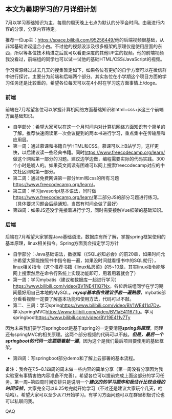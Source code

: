 ## 本文为暑期学习的7月详细计划

7月以学习基础知识为主，每周的周天晚上七点为默认的分享会时间。由我进行内容的分享，分享内容待定。

推荐一位up主：<https://space.bilibili.com/95256449/>他的后端视频很基础，从非常基础讲起适合小白。不过他的视频没涉及很多框架的原理仅是使用层面的东西，所以等各位技术精进之后就可以看更深度的其他UP主的视频。他的前端视频我没看过，前端组的同学也可以试一试他的基础HTML/CSS/JavaScript的视频。

学习资源经过过去几天的搜集暂定如下，如果各位有更好的自学方案可以在微信群中进行探讨。主要分为前端和后端两个部分。其实各位在小学期这个项目方面的学习任务还是比较重的，希望各位每天可以花4小时在学习这方面事情上/doge。

### 前端
前端在7月希望各位可以掌握计算机网络方面基础知识和html+css+js这三个前端方面基础知识。
* 自学部分：希望大家可以在这一个月时间内对计算机网络方面知识有个简单的了解。推荐快速阅读第一次会议提到的两本书进行学习，重点集中在传输层和应用层。
* 第一周：通过慕课和书籍自学HTML和CSS。慕课可以上B站学习，这样更快，以后建议读一些经典书籍。同时<https://www.freecodecamp.org/learn/>做这个网站第一部分的习题。建议边学边做，编程需要实际的代码实践。300个小时是唬人的。如果英文阅读有困难可以网上搜索freecodecamp对应的中文社区网站第一部分。
* 第二周：通过免费网课第一部分html和css的所有习题<https://www.freecodecamp.org/learn/>。
* 第三周：学习javascript基本语法，同时做<https://www.freecodecamp.org/learn/>第二部分JS的部分习题进行练习。（具体要求习题会后续通知，当然有时间全做了最好）
* 第四周：如果JS还没学完接着进行学习，同时需要接触Vue框架的基础知识。
### 后端
后端在7月希望大家掌握Java基础语法，数据库有所了解，掌握spring框架使用的基本原理，linux相关指令。Spring方面我会指定学习方针
* 自学部分：Java基础语法，数据库（《SQL必知必会》的前20章，如果时间允许希望大家能按照书中指令敲一遍，如果没时间就看懂书中的SQL就行），linux相关指令（这个推荐书籍《linux私房菜》的5~10章，其实linux指令能够网上搜索然后在命令行系统上实现功能即可，用着用着就会了）
* 第一周：学习mybatis（建议和数据库一起进行学习）<https://www.bilibili.com/video/BV1NE411Q7Nx>。各位后端组同学在学习期间最好用自己本地的MySQL。***mysql基本指令建议手敲一遍熟悉***，mybatis部分看看视频一定要了解基本功能和使用方法，代码可以不敲。
* 第二、三周：学习spring<https://www.bilibili.com/video/BV1WE411d7Dv>。学习springMVC<https://www.bilibili.com/video/BV1aE41167Tu>。学习springboot<https://www.bilibili.com/video/BV19E411v7Ty>

因为未来我们要学习springboot是基于spring的一定要清楚***spring的原理***，同理还有springMVC的相关原理。这两个部分视频的代码可以不敲。***但是，最后一个springboot的代码一定要跟着敲一遍***，因为这个是我们最后项目要使用的基础框架。
* 第四周：写springboot部分demo和了解上云部署的基本流程。

备注：我会在7.5~8.1四周的周末做一些内容的简单分享（第一周没有分享因为我实验室有事情害怕内容准备不完善）。希望各位可以提前完成上面这部分的学习任务。第一周~第四周时间安排只是说明一个***建议的的学习顺序和我估计比较合理的时间安排***，大家完全可以6.25考完就开始学习（不过还是建议大家玩个几天，哈哈哈）。希望大家可以至少从7.1开始学习。有学习方面问题可以在群里积极讨论也可以私聊问我。

QAQ